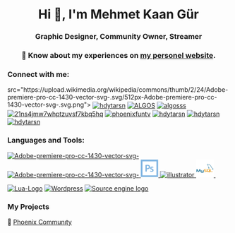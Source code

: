 <h1 align="center">Hi 👋, I'm Mehmet Kaan Gür</h1>
<h3 align="center">Graphic Designer, Community Owner, Streamer</h3>


<h3 align="center"> 📄 Know about my experiences on <a href="https://www.mehmetkaangur.com" target="blank">my personel website</a>.

<h3 align="left">Connect with me:</h3>
<p align="left">
src="https://upload.wikimedia.org/wikipedia/commons/thumb/2/24/Adobe-premiere-pro-cc-1430-vector-svg-.svg/512px-Adobe-premiere-pro-cc-1430-vector-svg-.svg.png"></a>
<a href="https://linkedin.com/in/kaangr21" target="blank"><img align="center" src="https://cdn.jsdelivr.net/npm/simple-icons@3.0.1/icons/linkedin.svg" alt="hdytarsn" height="30" width="40" /></a>
<body><a href="https://discord.com/users/790027142124929024" target="blank"><img align="center" src="https://cdn.jsdelivr.net/npm/simple-icons@3.0.1/icons/discord.svg" alt="ALGOS" height="30" width="40"></a></body>
<body><a href="https://steamcommunity.com/id/algosss" target="blank"><img align="center" src="https://cdn.jsdelivr.net/npm/simple-icons@3.0.1/icons/steam.svg" alt="algosss" height="30" width="40"></a></body>
<body><a href="https://open.spotify.com/user/21ns4jmw7whptzuvsf7kbq5hq" target="blank"><img align="center" src="https://cdn.jsdelivr.net/npm/simple-icons@3.0.1/icons/spotify.svg" alt="21ns4jmw7whptzuvsf7kbq5hq" height="30" width="40"></a></body>
<body><a href="https://www.twitch.tv/phoenixfuntv" target="blank"><img align="center" src="https://cdn.jsdelivr.net/npm/simple-icons@3.0.1/icons/twitch.svg" alt="phoenixfuntv" height="30" width="40"></a></body>
<a href="https://fb.com/kaangr21" target="blank"><img align="center" src="https://cdn.jsdelivr.net/npm/simple-icons@3.0.1/icons/facebook.svg" alt="hdytarsn" height="30" width="40" /></a>
<a href="https://instagram.com/kaangr21" target="blank"><img align="center" src="https://cdn.jsdelivr.net/npm/simple-icons@3.0.1/icons/instagram.svg" alt="hdytarsn" height="30" width="40" /></a>
<a href="https://www.behance.net/kaangr21" target="blank"><img align="center" src="https://cdn.jsdelivr.net/npm/simple-icons@3.0.1/icons/behance.svg" alt="hdytarsn" height="30" width="40" /></a>
</p>

<h3 align="left">Languages and Tools:</h3>
<a href="https://commons.wikimedia.org/wiki/File:Adobe-premiere-pro-cc-1430-vector-svg-.svg"><img width="40" alt="Adobe-premiere-pro-cc-1430-vector-svg-"<a href="https://commons.wikimedia.org/wiki/File:Adobe-premiere-pro-cc-1430-vector-svg-.svg"><img width="512" alt="Adobe-premiere-pro-cc-1430-vector-svg-"  
</a> <a href="https://www.photoshop.com/en" target="_blank"> <img src="https://raw.githubusercontent.com/devicons/devicon/master/icons/photoshop/photoshop-line.svg" alt="photoshop" width="40" height="40"/> </a> <a href="https://www.adobe.com/in/products/illustrator.html" target="_blank"> <img src="https://www.vectorlogo.zone/logos/adobe_illustrator/adobe_illustrator-icon.svg" alt="illustrator" width="40" height="40"/> </a> <a href="https://developer.mozilla.org/en-US/docs/Web/JavaScript" target="_blank"> </a> <a href="https://www.mysql.com/" target="_blank"> <img src="https://raw.githubusercontent.com/devicons/devicon/master/icons/mysql/mysql-original-wordmark.svg" alt="mysql" width="40" height="40"/> </a> <a width="40" height="40"/> </a> <a href="https://webpack.js.org" target="_blank"> <img height="40"/> </a> </p> <a href="https://commons.wikimedia.org/wiki/File:Lua-Logo.svg"><img width="40" alt="Lua-Logo" src="https://upload.wikimedia.org/wikipedia/commons/thumb/c/cf/Lua-Logo.svg/512px-Lua-Logo.svg.png"></a> <a href="https://commons.wikimedia.org/wiki/File:Wordpress.svg"><img width="40" alt="Wordpress" src="https://upload.wikimedia.org/wikipedia/commons/thumb/c/c5/Wordpress.svg/32px-Wordpress.svg.png"></a> </a> <a href="https://commons.wikimedia.org/wiki/File:Source_engine_logo.svg"><img width="40" alt="Source engine logo" src="https://upload.wikimedia.org/wikipedia/commons/thumb/d/d9/Source_engine_logo.svg/512px-Source_engine_logo.svg.png"></a>
</a> <a src="https://upload.wikimedia.org/wikipedia/commons/thumb/f/fb/Adobe_Illustrator_CC_icon.svg/512px-Adobe_Illustrator_CC_icon.svg.png"></a>

<h3 align="left">My Projects</h3>

📄 <a href="https://www.mehmetkaangur.com" target="blank">Phoenix Communıty</a>

